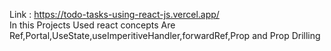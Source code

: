 Link : https://todo-tasks-using-react-js.vercel.app/
<br>
In this Projects Used react concepts Are Ref,Portal,UseState,useImperitiveHandler,forwardRef,Prop and Prop Drilling
